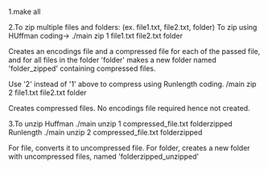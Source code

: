 
1.make all 

2.To zip multiple files and folders: (ex. file1.txt, file2.txt, folder)
  To zip using HUffman coding->
  ./main zip 1 file1.txt file2.txt folder
      
   Creates an encodings file and a compressed file for each of the passed file, and for 
   all files in the folder 'folder' makes a new folder named 'folder_zipped' containing compressed files.
   
   Use '2' instead of '1' above to compress using Runlength coding.
   /main zip 2 file1.txt file2.txt folder
   
   Creates compressed files. No encodings file required hence not created.
   
3.To unzip
Huffman
./main unzip 1 compressed_file.txt folderzipped  
Runlength
./main unzip 2 compressed_file.txt folderzipped 

For file, converts it to uncompressed file.
For folder, creates a new folder with uncompressed files, named 'folderzipped_unzipped'

